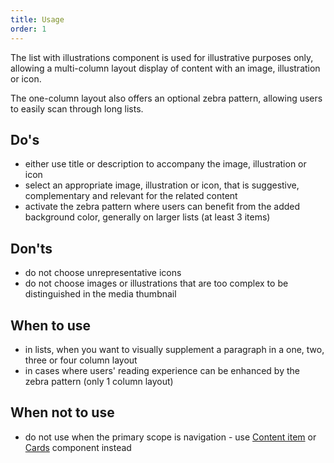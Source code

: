 ```yaml
---
title: Usage
order: 1
---
```

The list with illustrations component is used for illustrative purposes only, allowing a multi-column layout display of content with an image, illustration or icon.

The one-column layout also offers an optional zebra pattern, allowing users to easily scan through long lists.

## Do's

- either use title or description to accompany the image, illustration or icon
- select an appropriate image, illustration or icon, that is suggestive, complementary and relevant for the related content
- activate the zebra pattern where users can benefit from the added background color, generally on larger lists (at least 3 items)

## Don'ts

- do not choose unrepresentative icons
- do not choose images or illustrations that are too complex to be distinguished in the media thumbnail

## When to use

- in lists, when you want to visually supplement a paragraph in a one, two, three or four column layout
- in cases where users' reading experience can be enhanced by the zebra pattern (only 1 column layout)

## When not to use

- do not use when the primary scope is navigation - use [](http://citnet.tech.ec.europa.eu/)[Content item](https://ec.europa.eu/component-library/ec/components/card/code/) or [](http://citnet.tech.ec.europa.eu/)[Cards](https://ec.europa.eu/component-library/ec/components/card/usage/) component instead
